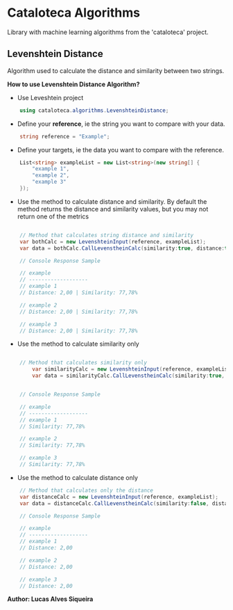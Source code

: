 # Cataloteca Algorithms

Library with machine learning algorithms from the 'cataloteca' project.

## Levenshtein Distance
Algorithm used to calculate the distance and similarity between two strings.

**How to use Levenshtein Distance Algorithm?**

- Use Leveshtein project
```csharp
	using cataloteca.algorithms.LevenshteinDistance;
```

- Define your **reference**, ie the string you want to compare with your data.
```csharp
	string reference = "Example";
```

- Define your targets, ie the data you want to compare with the reference.
```csharp
	List<string> exampleList = new List<string>(new string[] {
        "example 1",
        "example 2",
        "example 3"
    });
```

- Use the method to calculate distance and similarity. By default the method returns the distance and similarity values, but you may not return one of the metrics
```csharp

	// Method that calculates string distance and similarity
    var bothCalc = new LevenshteinInput(reference, exampleList);
    var data = bothCalc.CallLevenstheinCalc(similarity:true, distance:true);

	// Console Response Sample

	// example
	// -------------------
	// example 1
	// Distance: 2,00 | Similarity: 77,78%

	// example 2
	// Distance: 2,00 | Similarity: 77,78%

	// example 3
	// Distance: 2,00 | Similarity: 77,78%
```
- Use the method to calculate similarity only
```csharp

	// Method that calculates similarity only
		var similarityCalc = new LevenshteinInput(reference, exampleList);
		var data = similarityCalc.CallLevenstheinCalc(similarity:true, distance:false);


	// Console Response Sample

	// example
	// -------------------
	// example 1
	// Similarity: 77,78%

	// example 2
	// Similarity: 77,78%

	// example 3
	// Similarity: 77,78%

```
- Use the method to calculate distance only

```csharp
	// Method that calculates only the distance
	var distanceCalc = new LevenshteinInput(reference, exampleList);
	var data = distanceCalc.CallLevenstheinCalc(similarity:false, distance:true);

	// Console Response Sample

	// example
	// -------------------
	// example 1
	// Distance: 2,00

	// example 2
	// Distance: 2,00

	// example 3
	// Distance: 2,00

```
**Author: Lucas Alves Siqueira**